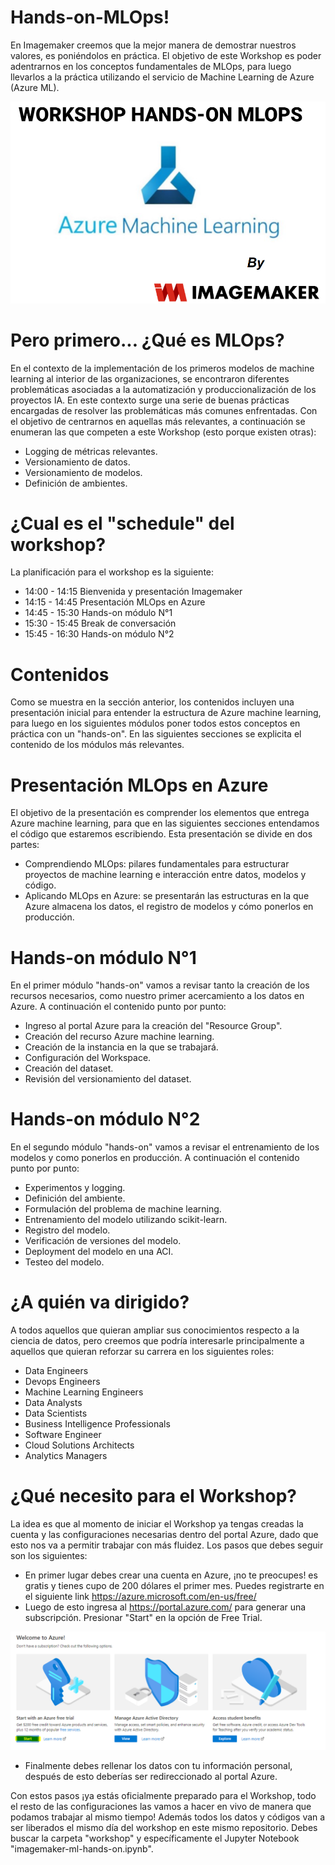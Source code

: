# Hands-on-MLOps!

En Imagemaker creemos que la mejor manera de demostrar nuestros valores, es poniéndolos en práctica. El objetivo de este Workshop es poder adentrarnos en los conceptos fundamentales de MLOps, para luego llevarlos a la práctica utilizando el servicio de Machine Learning de Azure (Azure ML).

<img src="images/workshop.PNG" >

# Pero primero... ¿Qué es MLOps?

En el contexto de la implementación de los primeros modelos de machine learning al interior de las organizaciones, se encontraron diferentes problemáticas asociadas a la automatización y produccionalización de los proyectos IA. En este contexto surge una serie de buenas prácticas encargadas de resolver las problemáticas más comunes enfrentadas. Con el objetivo de centrarnos en aquellas más relevantes, a continuación se enumeran las que competen a este Workshop (esto porque existen otras):

* Logging de métricas relevantes.
* Versionamiento de datos.
* Versionamiento de modelos.
* Definición de ambientes.


# ¿Cual es el "schedule" del workshop?

La planificación para el workshop es la siguiente:

* 14:00 - 14:15 Bienvenida y presentación Imagemaker
* 14:15 - 14:45 Presentación MLOps en Azure
* 14:45 - 15:30 Hands-on módulo N°1
* 15:30 - 15:45 Break de conversación
* 15:45 - 16:30 Hands-on módulo N°2

# Contenidos

Como se muestra en la sección anterior, los contenidos incluyen una presentación inicial para entender la estructura de Azure machine learning, para luego en los siguientes módulos poner todos estos conceptos en práctica con un "hands-on". En las siguientes secciones se explicita el contenido de los módulos más relevantes.

# Presentación MLOps en Azure

El objetivo de la presentación es comprender los elementos que entrega Azure machine learning, para que en las siguientes secciones entendamos el código que estaremos escribiendo. Esta presentación se divide en dos partes:

* Comprendiendo MLOps: pilares fundamentales para estructurar proyectos de machine learning e interacción entre datos, modelos y código.
* Aplicando MLOps en Azure: se presentarán las estructuras en la que Azure almacena los datos, el registro de modelos y cómo ponerlos en producción.

# Hands-on módulo N°1

En el primer módulo "hands-on" vamos a revisar tanto la creación de los recursos necesarios, como nuestro primer acercamiento a los datos en Azure. A continuación el contenido punto por punto:

* Ingreso al portal Azure para la creación del "Resource Group".
* Creación del recurso Azure machine learning.
* Creación de la instancia en la que se trabajará.
* Configuración del Workspace.
* Creación del dataset.
* Revisión del versionamiento del dataset.

# Hands-on módulo N°2

En el segundo módulo "hands-on" vamos a revisar el entrenamiento de los modelos y como ponerlos en producción. A continuación el contenido punto por punto:

* Experimentos y logging.
* Definición del ambiente.
* Formulación del problema de machine learning.
* Entrenamiento del modelo utilizando scikit-learn.
* Registro del modelo.
* Verificación de versiones del modelo.
* Deployment del modelo en una ACI.
* Testeo del modelo.

# ¿A quién va dirigido?

A todos aquellos que quieran ampliar sus conocimientos respecto a la ciencia de datos, pero creemos que podría interesarle principalmente a aquellos que quieran reforzar su carrera en los siguientes roles:

* Data Engineers
* Devops Engineers
* Machine Learning Engineers
* Data Analysts
* Data Scientists
* Business Intelligence Professionals
* Software Engineer
* Cloud Solutions Architects
* Analytics Managers


# ¿Qué necesito para el Workshop?

La idea es que al momento de iniciar el Workshop ya tengas creadas la cuenta y las configuraciones necesarias dentro del portal Azure, dado que esto nos va a permitir trabajar con más fluidez. Los pasos que debes seguir son los siguientes:

* En primer lugar debes crear una cuenta en Azure, ¡no te preocupes! es gratis y tienes cupo de 200 dólares el primer mes. Puedes registrarte en el siguiente link https://azure.microsoft.com/en-us/free/
* Luego de esto ingresa al https://portal.azure.com/ para generar una subscripción. Presionar "Start" en la opción de Free Trial.


<img src="images/start.PNG" >

* Finalmente debes rellenar los datos con tu información personal, después de esto deberías ser redireccionado al portal Azure.

Con estos pasos ¡ya estás oficialmente preparado para el Workshop, todo el resto de las configuraciones las vamos a hacer en vivo de manera que podamos trabajar al mismo tiempo!
Además todos los datos y códigos van a ser liberados el mismo día del workshop en este mismo repositorio. Debes buscar la carpeta "workshop" y específicamente el Jupyter Notebook "imagemaker-ml-hands-on.ipynb".

